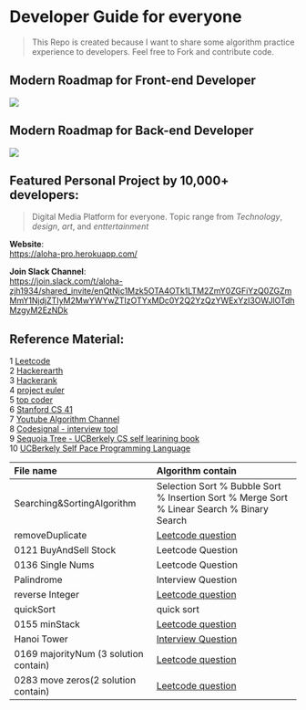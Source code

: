 # Developer Guide for everyone

> This Repo is created because I want to share some algorithm practice experience to developers. Feel free to Fork and contribute code. 


## Modern Roadmap for Front-end Developer

![](https://miro.medium.com/max/2000/1*_EfUP-q18EfebxPgZ6BCbA.png)

## Modern Roadmap for Back-end Developer

![](https://miro.medium.com/max/2000/1*8sjdGRThKBI46WOqoaYmXg.png)

## Featured Personal Project by 10,000+ developers:

> Digital Media Platform for everyone. Topic range from *Technology*, *design*, *art*, and *enttertainment*

**Website**: <br />
https://aloha-pro.herokuapp.com/

**Join Slack Channel**: <br />
https://join.slack.com/t/aloha-zjh1934/shared_invite/enQtNjc1Mzk5OTA4OTk1LTM2ZmY0ZGFiYzQ0ZGZmMmY1NjdjZTIyM2MwYWYwZTIzOTYxMDc0Y2Q2YzQzYWExYzI3OWJlOTdhMzgyM2EzNDk


## Reference Material:

1 [Leetcode](https://leetcode.com) <br />
2 [Hackerearth](https://www.hackerearth.com)  <br />
3 [Hackerank](http://hackerrank.com/) <br />
4 [project euler](https://projecteuler.net/problems) <br />
5 [top coder](http://topcoder.com) <br />
6 [Stanford CS 41](https://stanfordpython.com) <br />
7 [Youtube Algorithm Channel](https://www.youtube.com/channel/UCKvwPt6BifPP54yzH99ff1g) <br />
8 [Codesignal - interview tool](https://codesignal.com/)<br />
9 [Sequoia Tree - UCBerkely CS self learining book](https://sequoia-tree.github.io/) <br />
10 [UCBerkely Self Pace Programming Language](https://selfpaced.bitbucket.io/#/c/calendar) <br />




| File name | Algorithm contain |
| :-- | :--|
| Searching&SortingAlgorithm  |   Selection Sort % Bubble Sort % Insertion Sort % Merge Sort % Linear Search % Binary Search|
| removeDuplicate | [Leetcode question](https://leetcode.com/problems/remove-duplicates-from-sorted-array/description/) |
| 0121 BuyAndSell Stock | Leetcode Question|
| 0136 Single Nums | Leetcode Question |
| Palindrome | Interview Question |
| reverse Integer | [Leetcode question](https://leetcode.com/problems/reverse-integer/) |
| quickSort | quick sort |
| 0155 minStack | [Leetcode question](https://leetcode.com/problems/min-stack/description/) |
| Hanoi Tower | [Interview Question](https://www.geeksforgeeks.org/c-program-for-tower-of-hanoi/) |
| 0169 majorityNum (3 solution contain)| [Leetcode question](https://leetcode.com/problems/majority-element/) |
| 0283 move zeros(2 solution contain) | [Leetcode question](https://leetcode.com/problems/move-zeroes/) |
